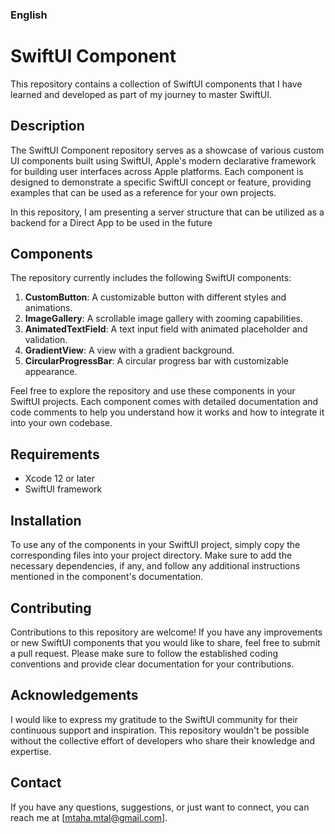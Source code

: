 ### English

# SwiftUI Component

This repository contains a collection of SwiftUI components that I have learned and developed as part of my journey to master SwiftUI.

## Description

The SwiftUI Component repository serves as a showcase of various custom UI components built using SwiftUI, Apple's modern declarative framework for building user interfaces across Apple platforms. Each component is designed to demonstrate a specific SwiftUI concept or feature, providing examples that can be used as a reference for your own projects.

In this repository, I am presenting a server structure that can be utilized as a backend for a Direct App to be used in the future

## Components

The repository currently includes the following SwiftUI components:

1. **CustomButton**: A customizable button with different styles and animations.
2. **ImageGallery**: A scrollable image gallery with zooming capabilities.
3. **AnimatedTextField**: A text input field with animated placeholder and validation.
4. **GradientView**: A view with a gradient background.
5. **CircularProgressBar**: A circular progress bar with customizable appearance.

Feel free to explore the repository and use these components in your SwiftUI projects. Each component comes with detailed documentation and code comments to help you understand how it works and how to integrate it into your own codebase.

## Requirements

- Xcode 12 or later
- SwiftUI framework

## Installation

To use any of the components in your SwiftUI project, simply copy the corresponding files into your project directory. Make sure to add the necessary dependencies, if any, and follow any additional instructions mentioned in the component's documentation.

## Contributing

Contributions to this repository are welcome! If you have any improvements or new SwiftUI components that you would like to share, feel free to submit a pull request. Please make sure to follow the established coding conventions and provide clear documentation for your contributions.


## Acknowledgements

I would like to express my gratitude to the SwiftUI community for their continuous support and inspiration. This repository wouldn't be possible without the collective effort of developers who share their knowledge and expertise.

## Contact

If you have any questions, suggestions, or just want to connect, you can reach me at [mtaha.mtal@gmail.com].

